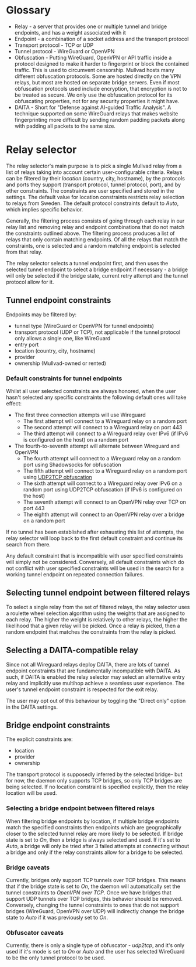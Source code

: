 
# Glossary

- Relay - a server that provides one or multiple tunnel and bridge endpoints, and has a weight
  associated with it
- Endpoint - a combination of a socket address and the transport protocol
- Transport protocol - TCP or UDP
- Tunnel protocol - WireGuard or OpenVPN
- Obfuscation - Putting WireGuard, OpenVPN or API traffic inside a protocol designed to make it
  harder to fingerprint or block the contained traffic. This is used to circumvent censorship.
  Mullvad hosts many different obfuscation protocols. Some are hosted directly on the VPN relays,
  but most are hosted on separate bridge servers. Even if most obfuscation protocols used include
  encryption, that encryption is not to be treated as secure. We only use the obfuscation protocol
  for its obfuscating properties, not for any security properties it might have.
- DAITA - Short for "Defense against AI-guided Traffic Analysis". A technique supported on some
  WireGuard relays that makes website fingerprinting more difficult by sending random padding
  packets along with padding all packets to the same size.

# Relay selector

The relay selector's main purpose is to pick a single Mullvad relay from a list of relays taking
into account certain user-configurable criteria. Relays can be filtered by their _location_
(country, city, hostname), by the protocols and ports they support (transport protocol, tunnel
protocol, port), and by other constraints. The constraints are user specified and stored in the
settings. The default value for location constraints restricts relay selection to relays from Sweden.
The default protocol constraints default to _Auto_, which implies specific behavior.

Generally, the filtering process consists of going through each relay in our relay list and
removing relay and endpoint combinations that do not match the constraints outlined above. The
filtering process produces a list of relays that only contain matching endpoints. Of all the relays
that match the constraints, one is selected and a random matching endpoint is selected from that
relay.

The relay selector selects a tunnel endpoint first, and then uses the selected tunnel endpoint to
select a bridge endpoint if necessary - a bridge will only be selected if the bridge state, current
retry attempt and the tunnel protocol allow for it.

## Tunnel endpoint constraints

Endpoints may be filtered by:

- tunnel type (WireGuard or OpenVPN for tunnel endpoints)
- transport protocol (UDP or TCP), not applicable if the tunnel protocol only allows a single one,
  like WireGuard
- entry port
- location (country, city, hostname)
- provider
- ownership (Mullvad-owned or rented)

### Default constraints for tunnel endpoints

Whilst all user selected constraints are always honored, when the user hasn't selected any specific
constraints the following default ones will take effect:

- The first three connection attempts will use Wireguard
  - The first attempt will connect to a Wireguard relay on a random port
  - The second attempt will connect to a Wireguard relay on port 443
  - The third attempt will connect to a Wireguard relay over IPv6 (if IPv6 is configured on the host) on a random port
- The fourth-to-seventh attempt will alternate between Wireguard and OpenVPN
  - The fourth attempt will connect to a Wireguard relay on a random port using Shadowsocks for obfuscation
  - The fifth attempt will connect to a Wireguard relay on a random port using [UDP2TCP obfuscation](https://github.com/mullvad/udp-over-tcp)
  - The sixth attempt will connect to a Wireguard relay over IPv6 on a random port using UDP2TCP obfuscation (if IPv6 is configured on the host)
  - The seventh attempt will connect to an OpenVPN relay over TCP on port 443
  - The eighth attempt will connect to an OpenVPN relay over a bridge on a random port

If no tunnel has been established after exhausting this list of attempts, the relay selector will
loop back to the first default constraint and continue its search from there.

Any default constraint that is incompatible with user specified constraints will simply not be
considered. Conversely, all default constraints which do not conflict with user specified constraints
will be used in the search for a working tunnel endpoint on repeated connection failures.

## Selecting tunnel endpoint between filtered relays

To select a single relay from the set of filtered relays, the relay selector uses a roulette wheel
selection algorithm using the weights that are assigned to each relay. The higher the weight is
relatively to other relays, the higher the likelihood that a given relay will be picked. Once a
relay is picked, then a random endpoint that matches the constraints from the relay is picked.

## Selecting a DAITA-compatible relay

Since not all Wireguard relays deploy DAITA, there are lots of tunnel endpoint constraints that
are fundamentally incompatible with DAITA. As such, if DAITA is enabled the relay selector may select
an alternative entry relay and implicitly use multihop achieve a seamless user experience. The user's
tunnel endpoint constraint is respected for the exit relay.

The user may opt out of this behaviour by toggling the "Direct only" option in the DAITA settings.

## Bridge endpoint constraints

The explicit constraints are:

- location
- provider
- ownership

The transport protocol is supposedly inferred by the selected bridge- but for now, the daemon only
supports TCP bridges, so only TCP bridges are being selected. If no location constraint is specified
explicitly, then the relay location will be used.


### Selecting a bridge endpoint between filtered relays

When filtering bridge endpoints by location, if multiple bridge endpoints match the specified
constraints then endpoints which are geographically closer to the selected tunnel relay are more
likely to be selected. If bridge state is set to _On_, then a bridge is always selected and used.
If it's set to _Auto_, a bridge will only be tried after 3 failed attempts at connecting without a
bridge and only if the relay constraints allow for a bridge to be selected.

### Bridge caveats

Currently, bridges only support TCP tunnels over TCP bridges. This means that if the bridge state is
set to _On_, the daemon will automatically set the tunnel constraints to _OpenVPN over TCP_. Once we
have bridges that support UDP tunnels over TCP bridges, this behavior should be removed. Conversely,
changing the tunnel constraints to ones that do not support bridges (WireGuard, OpenVPN over UDP)
will indirectly change the bridge state to _Auto_ if it was previously set to _On_.


### Obfuscator caveats

Currently, there is only a single type of obfuscator - _udp2tcp_, and it's only used if it's mode is
set to _On_ or _Auto_ and the user has selected WireGuard to be the only tunnel protocol to be used.
